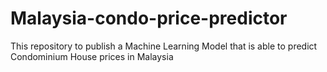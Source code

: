# Malaysia-condo-price-predictor
This repository to publish a Machine Learning Model that is able to predict Condominium House prices in Malaysia
